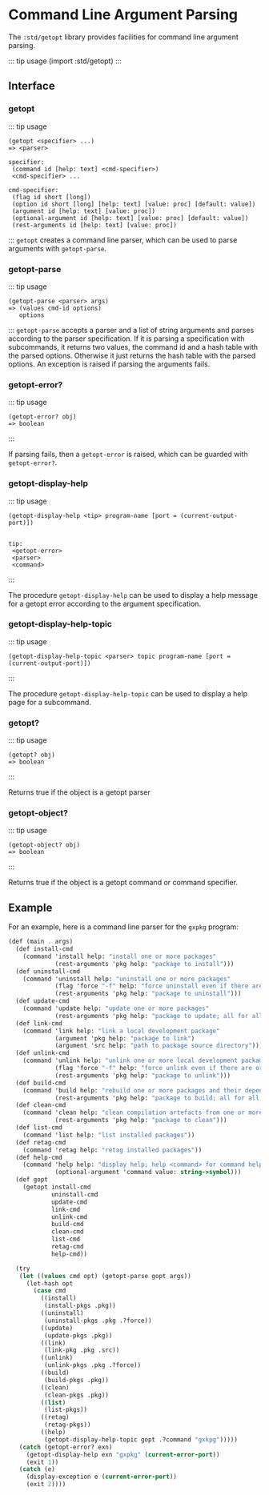 # Command Line Argument Parsing

The `:std/getopt` library provides facilities for command line argument parsing.

::: tip usage
(import :std/getopt)
:::

## Interface

### getopt

::: tip usage
```
(getopt <specifier> ...)
=> <parser>

specifier:
 (command id [help: text] <cmd-specifier>)
 <cmd-specifier> ...

cmd-specifier:
 (flag id short [long])
 (option id short [long] [help: text] [value: proc] [default: value])
 (argument id [help: text] [value: proc])
 (optional-argument id [help: text] [value: proc] [default: value])
 (rest-arguments id [help: text] [value: proc])

```
:::
`getopt` creates a command line parser, which can be used to parse arguments
with `getopt-parse`.

### getopt-parse

::: tip usage
```
(getopt-parse <parser> args)
=> (values cmd-id options)
   options
```
:::
`getopt-parse` accepts a parser and a list of string arguments and parses
according to the parser specification. If it is parsing a specification with
subcommands, it returns two values, the command id and a hash table with the
parsed options. Otherwise it just returns the hash table with the parsed options.
An exception is raised if parsing the arguments fails.

### getopt-error?

::: tip usage
```
(getopt-error? obj)
=> boolean
```
:::

If parsing fails, then a `getopt-error` is raised, which can be guarded with
`getopt-error?`.

### getopt-display-help

::: tip usage
```
(getopt-display-help <tip> program-name [port = (current-output-port)])


tip:
 <getopt-error>
 <parser>
 <command>
```
:::

The procedure `getopt-display-help` can be used to display
a help message for a getopt error according to the argument specification.

### getopt-display-help-topic
::: tip usage
```
(getopt-display-help-topic <parser> topic program-name [port = (current-output-port)])
```
:::

The procedure `getopt-display-help-topic` can be used to display a help page
for a subcommand.

### getopt?

::: tip usage
```
(getopt? obj)
=> boolean
```
:::

Returns true if the object is a getopt parser

### getopt-object?

::: tip usage
```
(getopt-object? obj)
=> boolean
```
:::

Returns true if the object is a getopt command or command specifier.

## Example

For an example, here is a command line parser for the `gxpkg` program:
```scheme
(def (main . args)
  (def install-cmd
    (command 'install help: "install one or more packages"
             (rest-arguments 'pkg help: "package to install")))
  (def uninstall-cmd
    (command 'uninstall help: "uninstall one or more packages"
             (flag 'force "-f" help: "force uninstall even if there are orphaned dependencies")
             (rest-arguments 'pkg help: "package to uninstall")))
  (def update-cmd
    (command 'update help: "update one or more packages"
             (rest-arguments 'pkg help: "package to update; all for all packages")))
  (def link-cmd
    (command 'link help: "link a local development package"
             (argument 'pkg help: "package to link")
             (argument 'src help: "path to package source directory")))
  (def unlink-cmd
    (command 'unlink help: "unlink one or more local development packages"
             (flag 'force "-f" help: "force unlink even if there are orphaned dependencies")
             (rest-arguments 'pkg help: "package to unlink")))
  (def build-cmd
    (command 'build help: "rebuild one or more packages and their dependents"
             (rest-arguments 'pkg help: "package to build; all for all packages")))
  (def clean-cmd
    (command 'clean help: "clean compilation artefacts from one or more packages"
             (rest-arguments 'pkg help: "package to clean")))
  (def list-cmd
    (command 'list help: "list installed packages"))
  (def retag-cmd
    (command 'retag help: "retag installed packages"))
  (def help-cmd
    (command 'help help: "display help; help <command> for command help"
             (optional-argument 'command value: string->symbol)))
  (def gopt
    (getopt install-cmd
            uninstall-cmd
            update-cmd
            link-cmd
            unlink-cmd
            build-cmd
            clean-cmd
            list-cmd
            retag-cmd
            help-cmd))

  (try
   (let ((values cmd opt) (getopt-parse gopt args))
     (let-hash opt
       (case cmd
         ((install)
          (install-pkgs .pkg))
         ((uninstall)
          (uninstall-pkgs .pkg .?force))
         ((update)
          (update-pkgs .pkg))
         ((link)
          (link-pkg .pkg .src))
         ((unlink)
          (unlink-pkgs .pkg .?force))
         ((build)
          (build-pkgs .pkg))
         ((clean)
          (clean-pkgs .pkg))
         ((list)
          (list-pkgs))
         ((retag)
          (retag-pkgs))
         ((help)
          (getopt-display-help-topic gopt .?command "gxkpg")))))
   (catch (getopt-error? exn)
     (getopt-display-help exn "gxpkg" (current-error-port))
     (exit 1))
   (catch (e)
     (display-exception e (current-error-port))
     (exit 2))))
```
